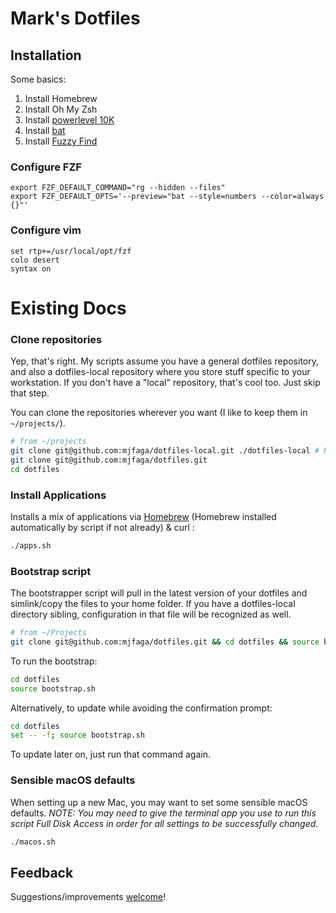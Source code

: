 # Mark's Dotfiles

## Installation
 Some basics:
 1. Install Homebrew
 1. Install Oh My Zsh
 1. Install [powerlevel 10K](https://github.com/romkatv/powerlevel10k)
 1. Install [bat](https://github.com/sharkdp/bat)
 1. Install [Fuzzy Find](https://github.com/junegunn/fzf)

### Configure FZF
```
export FZF_DEFAULT_COMMAND="rg --hidden --files"
export FZF_DEFAULT_OPTS='--preview="bat --style=numbers --color=always {}"'
```

### Configure vim
```
set rtp+=/usr/local/opt/fzf
colo desert
syntax on
```

# Existing Docs


### Clone repositories

Yep, that's right. My scripts assume you have a general dotfiles repository, and
also a dotfiles-local repository where you store stuff specific to your workstation.
If you don't have a "local" repository, that's cool too. Just skip that step.

You can clone the repositories wherever you want (I like to keep them in `~/projects/`).

```bash
# from ~/projects
git clone git@github.com:mjfaga/dotfiles-local.git ./dotfiles-local # Regardles of the local dotfiles name, always putit in a dotfiles-local directory
git clone git@github.com:mjfaga/dotfiles.git
cd dotfiles
```

### Install Applications

Installs a mix of applications via [Homebrew](http://brew.sh/) (Homebrew installed
automatically by script if not already) & curl :
```bash
./apps.sh
```

### Bootstrap script

The bootstrapper script will pull in the latest version of your dotfiles and
simlink/copy the files to your home folder. If you have a dotfiles-local directory sibling,
configuration in that file will be recognized as well.

```bash
# from ~/Projects
git clone git@github.com:mjfaga/dotfiles.git && cd dotfiles && source bootstrap.sh
```

To run the bootstrap:
```bash
cd dotfiles
source bootstrap.sh
```

Alternatively, to update while avoiding the confirmation prompt:
```bash
cd dotfiles
set -- -f; source bootstrap.sh
```

To update later on, just run that command again.

### Sensible macOS defaults

When setting up a new Mac, you may want to set some sensible macOS defaults. _NOTE: You may
need to give the terminal app you use to run this script Full Disk Access in order for all
settings to be successfully changed._

```bash
./macos.sh
```

## Feedback

Suggestions/improvements [welcome](https://github.com/mjfaga/dotfiles/issues)!

